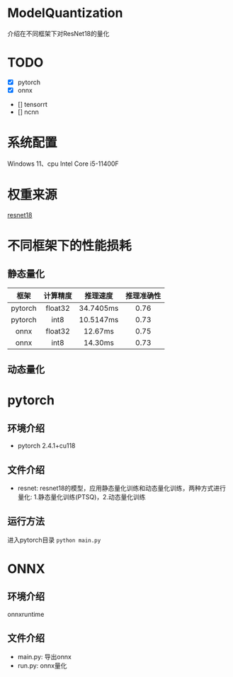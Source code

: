# ModelQuantization
介绍在不同框架下对ResNet18的量化
# TODO
+ [x] pytorch
+ [x] onnx
+ [] tensorrt
+ [] ncnn
# 系统配置
Windows 11、cpu Intel Core i5-11400F
# 权重来源
[resnet18](https://download.pytorch.org/models/resnet18-f37072fd.pth)

# 不同框架下的性能损耗
## 静态量化
|框架|计算精度|推理速度|推理准确性|
|:---:|:---:|:---:|:---:|
|pytorch|float32|34.7405ms|0.76|
|pytorch|int8|10.5147ms|0.73|
|onnx|float32|12.67ms|0.75|
|onnx|int8|14.30ms|0.73|
## 动态量化
# pytorch
##  环境介绍
+ pytorch 2.4.1+cu118
## 文件介绍
+ resnet: resnet18的模型，应用静态量化训练和动态量化训练，两种方式进行量化: 1.静态量化训练(PTSQ)，2.动态量化训练
## 运行方法
进入pytorch目录
```python main.py```
# ONNX
## 环境介绍
onnxruntime
## 文件介绍
+ main.py: 导出onnx
+ run.py: onnx量化
